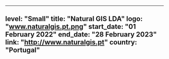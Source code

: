 
---
level: "Small"
title: "Natural GIS LDA"
logo: "www.naturalgis.pt.png"
start_date: "01 February 2022"
end_date: "28 February 2023"
link: "http://www.naturalgis.pt"
country: "Portugal"
---
